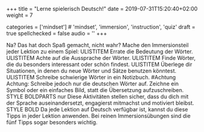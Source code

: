 +++
title = "Lerne spielerisch Deutsch!"
date =  2019-07-31T15:20:40+02:00
weight = 7

categories = ['mindset'] # 'mindset', 'immersion', 'instruction', 'quiz'
draft = true
spellchecked = false
audio = ''
+++

Na? Das hat doch Spaß gemacht, nicht wahr?
Mache den Immersionsteil jeder Lektion zu einem Spiel:
ULISTITEM Errate die Bedeutung der Wörter.
ULISTITEM Achte auf die Aussprache der Wörter.
ULISTITEM Finde Wörter, die du besonders interessant oder schön findest.
ULISTITEM Überlege dir Situationen, in denen du neue Wörter und Sätze benutzen könntest.
ULISTITEM Schreibe schwierige Wörter in ein Notizbuch.
#Achtung Achtung: Schreibe jedoch nur die deutschen Wörter auf. Zeichne ein Symbol oder ein einfaches Bild, statt die Übersetzung aufzuschreiben. STYLE BOLDPARTS nur
Diese Aktivitäten stellen sicher, dass du dich mit der Sprache auseinandersetzt, engagierst mitmachst und motiviert bleibst. STYLE BOLD
Da jede Lektion auf Deutsch verfügbar ist, kannst du diese Tipps in jeder Lektion anwenden. Bei reinen Immersionsübungen sind die fünf Tipps sogar besonders wichtig.

